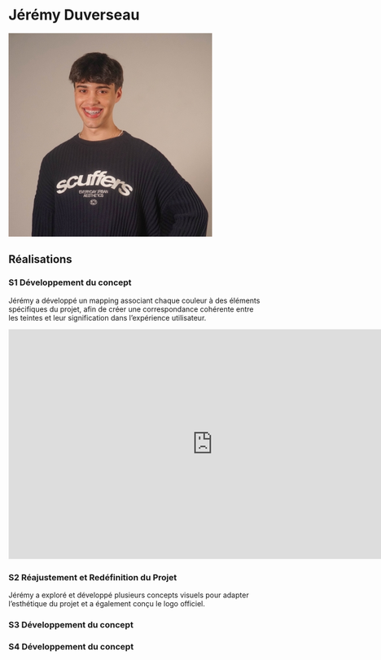 # Jérémy Duverseau

![Directeur artistique](../../medias/images/equipe/jduverseau.jpg)

## Réalisations

 <!-- Une image par semaine de la réalisation dont tu es le plus fier avec une légende -->

### S1 Développement du concept

Jérémy a développé un mapping associant chaque couleur à des éléments spécifiques du projet, afin de créer une correspondance cohérente entre les teintes et leur signification dans l’expérience utilisateur.

<iframe style="border: 1px solid rgba(0, 0, 0, 0.1);" width="800" height="450" src="https://embed.figma.com/board/01QeudLWkBospPA8fs9Bte/Brainstorm?node-id=0-1&embed-host=share" allowfullscreen></iframe>


### S2 Réajustement et Redéfinition du Projet

Jérémy a exploré et développé plusieurs concepts visuels pour adapter l’esthétique du projet et a également conçu le logo officiel.

### S3 Développement du concept

### S4 Développement du concept